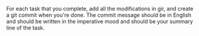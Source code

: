 For each task that you complete, add all the modifications in gir, and create a git commit when you're done. The 
commit message should be in English and should be written in the imperative mood and should be your summary line of the
task.